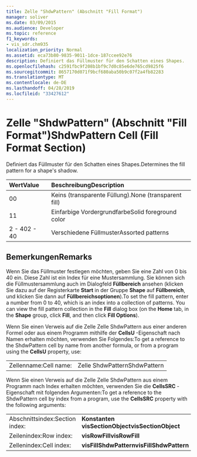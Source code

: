 ```yaml
---
title: Zelle "ShdwPattern" (Abschnitt "Fill Format")
manager: soliver
ms.date: 03/09/2015
ms.audience: Developer
ms.topic: reference
f1_keywords:
- vis_sdr.chm935
localization_priority: Normal
ms.assetid: eca73b80-9835-9011-1dce-187ccee92e76
description: Definiert das Füllmuster für den Schatten eines Shapes.
ms.openlocfilehash: c2591fbc9f208b1bf9c7d0c85e6de765cd9825f6
ms.sourcegitcommit: 8657170d071f9bcf680aba50b9c07f2a4fb82283
ms.translationtype: MT
ms.contentlocale: de-DE
ms.lasthandoff: 04/28/2019
ms.locfileid: "33427612"
---
```

# <a name="shdwpattern-cell-fill-format-section"></a><span data-ttu-id="a6d4c-103">Zelle "ShdwPattern" (Abschnitt "Fill Format")</span><span class="sxs-lookup"><span data-stu-id="a6d4c-103">ShdwPattern Cell (Fill Format Section)</span></span>

<span data-ttu-id="a6d4c-104">Definiert das Füllmuster für den Schatten eines Shapes.</span><span class="sxs-lookup"><span data-stu-id="a6d4c-104">Determines the fill pattern for a shape's shadow.</span></span>
  
|<span data-ttu-id="a6d4c-105">**Wert**</span><span class="sxs-lookup"><span data-stu-id="a6d4c-105">**Value**</span></span>|<span data-ttu-id="a6d4c-106">**Beschreibung**</span><span class="sxs-lookup"><span data-stu-id="a6d4c-106">**Description**</span></span>|
|:-----|:-----|
|<span data-ttu-id="a6d4c-107">0</span><span class="sxs-lookup"><span data-stu-id="a6d4c-107">0</span></span>  <br/> |<span data-ttu-id="a6d4c-108">Keins (transparente Füllung).</span><span class="sxs-lookup"><span data-stu-id="a6d4c-108">None (transparent fill)</span></span>  <br/> |
|<span data-ttu-id="a6d4c-109">1</span><span class="sxs-lookup"><span data-stu-id="a6d4c-109">1</span></span>  <br/> |<span data-ttu-id="a6d4c-110">Einfarbige Vordergrundfarbe</span><span class="sxs-lookup"><span data-stu-id="a6d4c-110">Solid foreground color</span></span>  <br/> |
|<span data-ttu-id="a6d4c-111">2 - 40</span><span class="sxs-lookup"><span data-stu-id="a6d4c-111">2 - 40</span></span>  <br/> |<span data-ttu-id="a6d4c-112">Verschiedene Füllmuster</span><span class="sxs-lookup"><span data-stu-id="a6d4c-112">Assorted patterns</span></span>  <br/> |
   
## <a name="remarks"></a><span data-ttu-id="a6d4c-113">Bemerkungen</span><span class="sxs-lookup"><span data-stu-id="a6d4c-113">Remarks</span></span>

<span data-ttu-id="a6d4c-p101">Wenn Sie das Füllmuster festlegen möchten, geben Sie eine Zahl von 0 bis 40 ein. Diese Zahl ist ein Index für eine Mustersammlung. Sie können sich die Füllmustersammlung auch im Dialogfeld **Füllbereich** ansehen (klicken Sie dazu auf der Registerkarte **Start** in der Gruppe **Shape** auf **Füllbereich**, und klicken Sie dann auf **Füllbereichsoptionen**).</span><span class="sxs-lookup"><span data-stu-id="a6d4c-p101">To set the fill pattern, enter a number from 0 to 40, which is an index into a collection of patterns. You can view the fill pattern collection in the **Fill** dialog box (on the **Home** tab, in the **Shape** group, click **Fill**, and then click **Fill Options**).</span></span>
  
<span data-ttu-id="a6d4c-116">Wenn Sie einen Verweis auf die Zelle Zelle ShdwPattern aus einer anderen Formel oder aus einem Programm mithilfe der **CellsU** -Eigenschaft nach Namen erhalten möchten, verwenden Sie Folgendes:</span><span class="sxs-lookup"><span data-stu-id="a6d4c-116">To get a reference to the ShdwPattern cell by name from another formula, or from a program using the **CellsU** property, use:</span></span> 
  
|||
|:-----|:-----|
|<span data-ttu-id="a6d4c-117">Zellenname:</span><span class="sxs-lookup"><span data-stu-id="a6d4c-117">Cell name:</span></span>  <br/> |<span data-ttu-id="a6d4c-118">Zelle ShdwPattern</span><span class="sxs-lookup"><span data-stu-id="a6d4c-118">ShdwPattern</span></span>  <br/> |
   
<span data-ttu-id="a6d4c-119">Wenn Sie einen Verweis auf die Zelle Zelle ShdwPattern aus einem Programm nach Index erhalten möchten, verwenden Sie die **CellsSRC** -Eigenschaft mit folgenden Argumenten:</span><span class="sxs-lookup"><span data-stu-id="a6d4c-119">To get a reference to the ShdwPattern cell by index from a program, use the **CellsSRC** property with the following arguments:</span></span> 
  
|||
|:-----|:-----|
|<span data-ttu-id="a6d4c-120">Abschnittsindex:</span><span class="sxs-lookup"><span data-stu-id="a6d4c-120">Section index:</span></span>  <br/> |<span data-ttu-id="a6d4c-121">**Konstanten visSectionObject**</span><span class="sxs-lookup"><span data-stu-id="a6d4c-121">**visSectionObject**</span></span> <br/> |
|<span data-ttu-id="a6d4c-122">Zeilenindex:</span><span class="sxs-lookup"><span data-stu-id="a6d4c-122">Row index:</span></span>  <br/> |<span data-ttu-id="a6d4c-123">**visRowFill**</span><span class="sxs-lookup"><span data-stu-id="a6d4c-123">**visRowFill**</span></span> <br/> |
|<span data-ttu-id="a6d4c-124">Zellenindex:</span><span class="sxs-lookup"><span data-stu-id="a6d4c-124">Cell index:</span></span>  <br/> |<span data-ttu-id="a6d4c-125">**visFillShdwPattern**</span><span class="sxs-lookup"><span data-stu-id="a6d4c-125">**visFillShdwPattern**</span></span> <br/> |
   

